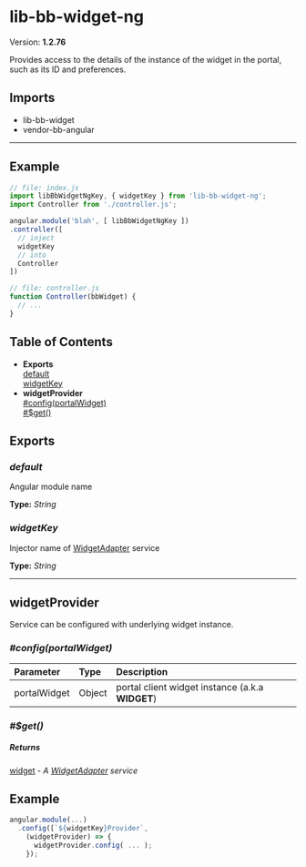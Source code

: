 # lib-bb-widget-ng


Version: **1.2.76**

Provides access to the details of the instance of the widget in the
portal, such as its ID and preferences.

## Imports

* lib-bb-widget
* vendor-bb-angular

---

## Example

```javascript
// file: index.js
import libBbWidgetNgKey, { widgetKey } from 'lib-bb-widget-ng';
import Controller from './controller.js';

angular.module('blah', [ libBbWidgetNgKey ])
.controller([
  // inject
  widgetKey
  // into
  Controller
])

// file: controller.js
function Controller(bbWidget) {
  // ...
}
```

## Table of Contents
- **Exports**<br/>    <a href="#default">default</a><br/>    <a href="#widgetKey">widgetKey</a><br/>
- **widgetProvider**<br/>    <a href="#widgetProvider_config">#config(portalWidget)</a><br/>    <a href="#widgetProvider_$get">#$get()</a><br/>

## Exports

### <a name="default"></a>*default*

Angular module name

**Type:** *String*

### <a name="widgetKey"></a>*widgetKey*

Injector name of [WidgetAdapter](lib-bb-widget.html#WidgetAdapter) service

**Type:** *String*


---

## widgetProvider

Service can be configured with underlying widget instance.

### <a name="widgetProvider_config"></a>*#config(portalWidget)*


| Parameter | Type | Description |
| :-- | :-- | :-- |
| portalWidget | Object | portal client widget instance (a.k.a __WIDGET__) |

### <a name="widgetProvider_$get"></a>*#$get()*


##### Returns

[widget](#widget) - *A [WidgetAdapter](lib-bb-widget.html#WidgetAdapter) service*

## Example

```javascript
angular.module(...)
  .config([`${widgetKey}Provider`,
    (widgetProvider) => {
      widgetProvider.config( ... );
    });
```
